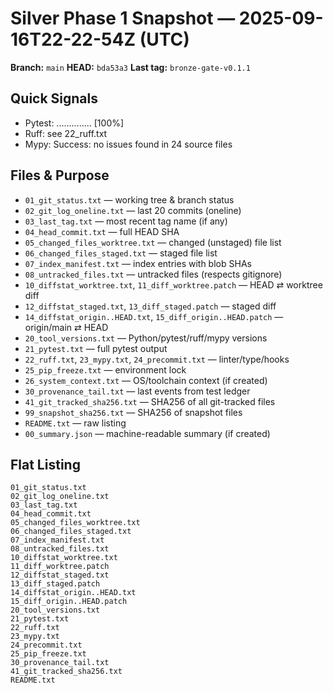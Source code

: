 # Silver Phase 1 Snapshot — 2025-09-16T22-22-54Z (UTC)

**Branch:** `main`
**HEAD:** `bda53a3`
**Last tag:** `bronze-gate-v0.1.1`

## Quick Signals
- Pytest: .............. [100%]
- Ruff:   see 22_ruff.txt
- Mypy:   Success: no issues found in 24 source files

## Files & Purpose
- `01_git_status.txt` — working tree & branch status
- `02_git_log_oneline.txt` — last 20 commits (oneline)
- `03_last_tag.txt` — most recent tag name (if any)
- `04_head_commit.txt` — full HEAD SHA
- `05_changed_files_worktree.txt` — changed (unstaged) file list
- `06_changed_files_staged.txt` — staged file list
- `07_index_manifest.txt` — index entries with blob SHAs
- `08_untracked_files.txt` — untracked files (respects gitignore)
- `10_diffstat_worktree.txt`, `11_diff_worktree.patch` — HEAD ⇄ worktree diff
- `12_diffstat_staged.txt`, `13_diff_staged.patch` — staged diff
- `14_diffstat_origin..HEAD.txt`, `15_diff_origin..HEAD.patch` — origin/main ⇄ HEAD
- `20_tool_versions.txt` — Python/pytest/ruff/mypy versions
- `21_pytest.txt` — full pytest output
- `22_ruff.txt`, `23_mypy.txt`, `24_precommit.txt` — linter/type/hooks
- `25_pip_freeze.txt` — environment lock
- `26_system_context.txt` — OS/toolchain context (if created)
- `30_provenance_tail.txt` — last events from test ledger
- `41_git_tracked_sha256.txt` — SHA256 of all git-tracked files
- `99_snapshot_sha256.txt` — SHA256 of snapshot files
- `README.txt` — raw listing
- `00_summary.json` — machine-readable summary (if created)

## Flat Listing
```
01_git_status.txt
02_git_log_oneline.txt
03_last_tag.txt
04_head_commit.txt
05_changed_files_worktree.txt
06_changed_files_staged.txt
07_index_manifest.txt
08_untracked_files.txt
10_diffstat_worktree.txt
11_diff_worktree.patch
12_diffstat_staged.txt
13_diff_staged.patch
14_diffstat_origin..HEAD.txt
15_diff_origin..HEAD.patch
20_tool_versions.txt
21_pytest.txt
22_ruff.txt
23_mypy.txt
24_precommit.txt
25_pip_freeze.txt
30_provenance_tail.txt
41_git_tracked_sha256.txt
README.txt
```
